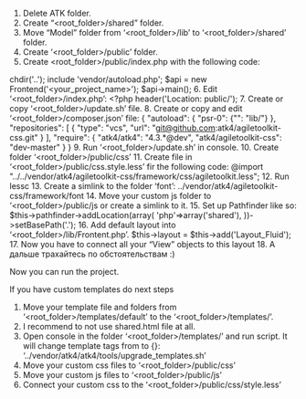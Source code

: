 1. Delete ATK folder.
2. Create “<root_folder>/shared” folder.
3. Move “Model” folder from ‘<root_folder>/lib’ to ‘<root_folder>/shared’ folder.
4. Create ‘<root_folder>/public’ folder.
5. Create <root_folder>/public/index.php with the following code:
	<?php
chdir('..');
include 'vendor/autoload.php';
$api = new Frontend('<your_project_name>');
$api->main();
6. Edit ‘<root_folder>/index.php’:
	<?php
header('Location: public/');
7. Create or copy ‘<root_folder>/update.sh’ file.
8. Create or copy and edit ‘<root_folder>/composer.json’ file:
{
    "autoload": {
        "psr-0": {"": "lib/"}
    },
    "repositories": [
        {
        "type": "vcs",
        "url": "git@github.com:atk4/agiletoolkit-css.git"
        }
    ],
    "require": {
        "atk4/atk4": "4.3.*@dev",
        "atk4/agiletoolkit-css": "dev-master"
    }
}
9. Run ‘<root_folder>/update.sh’ in console.
10. Create folder ‘<root_folder>/public/css’
11. Create file in ‘<root_folder>/public/css.style.less’ fir the following code:
	@import "../../vendor/atk4/agiletoolkit-css/framework/css/agiletoolkit.less";
12. Run lessc
13. Create a simlink to the folder ‘font’:
../vendor/atk4/agiletoolkit-css/framework/font
14. Move your custom js folder to ‘<root_folder>/public/js or create a simlink to it.
15. Set up Pathfinder like so:
	$this->pathfinder->addLocation(array(
            	'php'=>array('shared'),
))->setBasePath('.');
16. Add default layout into ‘<root_folder>/lib/Frontent.php’.
	$this->layout = $this->add('Layout_Fluid');
17. Now you have to connect all your “View” objects to this layout
18. А дальше трахайтесь по обстоятельствам :)

Now you can run the project.

If you have custom templates do next steps
1. Move your template file and folders from ‘<root_folder>/templates/default’ to the ‘<root_folder>/templates/’.
2. I recommend to not use shared.html file at all.
3. Open console in the folder ‘<root_folder>/templates/’ and run script. It will change template tags from <??> to {}:
	‘../vendor/atk4/atk4/tools/upgrade_templates.sh’
5. Move your custom css files to ‘<root_folder>/public/css’
6. Move your custom js files to ‘<root_folder>/public/js’
7. Connect your custom css to the  ‘<root_folder>/public/css/style.less’
